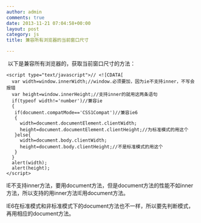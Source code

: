```yaml
---
author: admin
comments: true
date: 2013-11-21 07:04:58+00:00
layout: post
category: js
title: 兼容所有浏览器的当前窗口尺寸

---
```


 以下是兼容所有浏览器的，获取当前窗口尺寸的方法：



    
    <script type="text/javascript">// <![CDATA[
      var width=window.innerWidth;//window.必须要加，因为ie不支持inner，不写会报错
      var height=window.innerHeight;//支持inner的就用这两条语句
      if(typeof width!='number')//兼容ie
      {
       if(document.compatMode=='CSS1Compat')//兼容ie6
       {
         width=document.documentElement.clientWidth;
         height=document.documentElement.clientHeight;//为标准模式的用这个
       }else{
         width=document.body.clientWidth;
         height=document.body.clientHeight;//不是标准模式的用这个
       }
      }
      alert(width);
      alert(height);
    </script>


IE不支持inner方法，要用document方法，但是document方法的性能不如inner方法，所以支持的用inner方法IE用document方法。

IE6在标准模式和非标准模式下的document方法也不一样，所以要先判断模式，再用相应的document方法。
